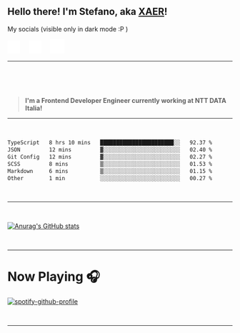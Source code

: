 ##  Hello there! I'm Stefano, aka <a href="https://xaer.dev"  target="_blank">XAER</a>!


My socials (visible only in dark mode :P )

  

<a href="https://xaer.dev"  target="_blank"><img  alt="xaer.dev"  width="28px"  src="https://raw.githubusercontent.com/XAER/static-elements/main/web.svg" /></a>
&nbsp;
&nbsp;
<a href="https://linkedin.com/in/colonnelli-stefano"  target="_blank"><img alt="Stefano Colonnelli | LinkedIn"  width="28px"  src="https://raw.githubusercontent.com/XAER/static-elements/main/linkedin.svg" /></a>
&nbsp;
&nbsp;
<a href="https://dev.to/xaerdev"  target="_blank"><img alt="dev.to xaerdev"  width="32px"  src="https://raw.githubusercontent.com/XAER/static-elements/main/devto.svg" /></a>

  ---
  

<br />
<br />
<br />

  

> **I'm a Frontend Developer Engineer currently working at NTT DATA Italia!**
---
  
  <br />
<!--START_SECTION:waka-->

```text
TypeScript   8 hrs 10 mins   ███████████████████████░░   92.37 %
JSON         12 mins         ▓░░░░░░░░░░░░░░░░░░░░░░░░   02.40 %
Git Config   12 mins         ▓░░░░░░░░░░░░░░░░░░░░░░░░   02.27 %
SCSS         8 mins          ▒░░░░░░░░░░░░░░░░░░░░░░░░   01.53 %
Markdown     6 mins          ▒░░░░░░░░░░░░░░░░░░░░░░░░   01.15 %
Other        1 min           ░░░░░░░░░░░░░░░░░░░░░░░░░   00.27 %
```

<!--END_SECTION:waka-->

<br />

---

<br />


[![Anurag's GitHub stats](https://github-readme-stats.vercel.app/api?username=XAER)](https://github.com/anuraghazra/github-readme-stats)

<br />


---


#  Now  Playing  🎧

[![spotify-github-profile](https://spotify-github-profile.vercel.app/api/view?uid=11128426607&cover_image=true&theme=compact&show_offline=false&background_color=121212&interchange=false)](https://github.com/kittinan/spotify-github-profile)

<br/>

---
